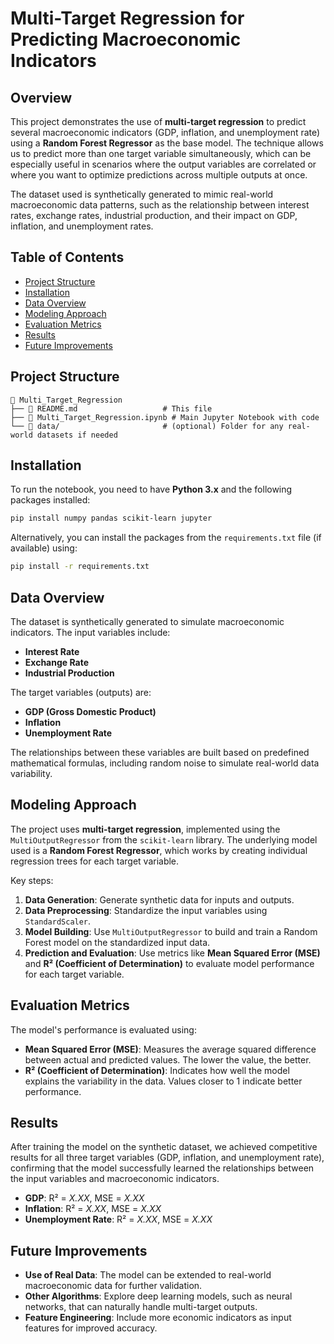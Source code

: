 # Multi-Target Regression for Predicting Macroeconomic Indicators

## Overview

This project demonstrates the use of **multi-target regression** to predict several macroeconomic indicators (GDP, inflation, and unemployment rate) using a **Random Forest Regressor** as the base model. The technique allows us to predict more than one target variable simultaneously, which can be especially useful in scenarios where the output variables are correlated or where you want to optimize predictions across multiple outputs at once.

The dataset used is synthetically generated to mimic real-world macroeconomic data patterns, such as the relationship between interest rates, exchange rates, industrial production, and their impact on GDP, inflation, and unemployment rates.

## Table of Contents

- [Project Structure](#project-structure)
- [Installation](#installation)
- [Data Overview](#data-overview)
- [Modeling Approach](#modeling-approach)
- [Evaluation Metrics](#evaluation-metrics)
- [Results](#results)
- [Future Improvements](#future-improvements)

## Project Structure

```
📁 Multi_Target_Regression
├── 📄 README.md                   # This file
├── 📄 Multi_Target_Regression.ipynb # Main Jupyter Notebook with code
└── 📁 data/                       # (optional) Folder for any real-world datasets if needed
```

## Installation

To run the notebook, you need to have **Python 3.x** and the following packages installed:

```bash
pip install numpy pandas scikit-learn jupyter
```

Alternatively, you can install the packages from the `requirements.txt` file (if available) using:

```bash
pip install -r requirements.txt
```

## Data Overview

The dataset is synthetically generated to simulate macroeconomic indicators. The input variables include:
- **Interest Rate**
- **Exchange Rate**
- **Industrial Production**

The target variables (outputs) are:
- **GDP (Gross Domestic Product)**
- **Inflation**
- **Unemployment Rate**

The relationships between these variables are built based on predefined mathematical formulas, including random noise to simulate real-world data variability.

## Modeling Approach

The project uses **multi-target regression**, implemented using the `MultiOutputRegressor` from the `scikit-learn` library. The underlying model used is a **Random Forest Regressor**, which works by creating individual regression trees for each target variable.

Key steps:
1. **Data Generation**: Generate synthetic data for inputs and outputs.
2. **Data Preprocessing**: Standardize the input variables using `StandardScaler`.
3. **Model Building**: Use `MultiOutputRegressor` to build and train a Random Forest model on the standardized input data.
4. **Prediction and Evaluation**: Use metrics like **Mean Squared Error (MSE)** and **R² (Coefficient of Determination)** to evaluate model performance for each target variable.

## Evaluation Metrics

The model's performance is evaluated using:
- **Mean Squared Error (MSE)**: Measures the average squared difference between actual and predicted values. The lower the value, the better.
- **R² (Coefficient of Determination)**: Indicates how well the model explains the variability in the data. Values closer to 1 indicate better performance.

## Results

After training the model on the synthetic dataset, we achieved competitive results for all three target variables (GDP, inflation, and unemployment rate), confirming that the model successfully learned the relationships between the input variables and macroeconomic indicators.

- **GDP**: R² = *X.XX*, MSE = *X.XX*
- **Inflation**: R² = *X.XX*, MSE = *X.XX*
- **Unemployment Rate**: R² = *X.XX*, MSE = *X.XX*

## Future Improvements

- **Use of Real Data**: The model can be extended to real-world macroeconomic data for further validation.
- **Other Algorithms**: Explore deep learning models, such as neural networks, that can naturally handle multi-target outputs.
- **Feature Engineering**: Include more economic indicators as input features for improved accuracy.
